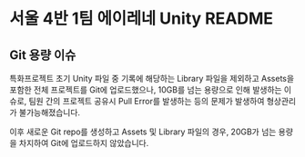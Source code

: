 # 서울 4반 1팀 에이레네 Unity README



## Git 용량 이슈

특화프로젝트 초기 Unity 파일 중 기록에 해당하는 Library 파일을 제외하고 Assets을 포함한 전체 프로젝트를 Git에 업로드했으나, 10GB를 넘는 용량으로 인해 발생하는 이슈로, 팀원 간의 프로젝트 공유시 Pull Error를 발생하는 등의 문제가 발생하여 형상관리가 불가능해졌습니다.

이후 새로운 Git repo를 생성하고 Assets 및 Library 파일의 경우, 20GB가 넘는 용량을 차지하여 Git에 업로드하지 않았습니다.